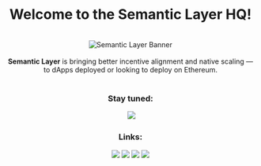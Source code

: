 <h1 align="center">Welcome to the Semantic Layer HQ!</h1>
<br/>
<div align="center">
  <img src="https://github.com/Semantic-Layer/.github/assets/56213581/5121b414-123b-4c07-8028-09c666dc5e5a" alt="Semantic Layer Banner">
  <br/><br/>
  <b>Semantic Layer</b> is bringing better incentive alignment and native scaling &mdash;
  <br/>
  to dApps deployed or looking to deploy on Ethereum.
</div>

<br/>

<div align="center">
  <h3>Stay tuned:</h3>
  <a target="_blank" href="https://discord.gg/ZawtSUxNTQ"><img src="https://dcbadge.limes.pink/api/server/ZawtSUxNTQ?compact=true&style=social" alt="" /></a>
  <a target="_blank" href="https://twitter.com/SemanticLayer"><img src="https://img.shields.io/twitter/follow/SemanticLayer?label=@SemanticLayer&style=social"></a>
</div>

<div align="center">
  <h3>Links: </h3>
  <a target="_blank" href="https://semanticlayer.io"><img src="https://img.shields.io/badge/Official Website-7ff0ac?style=for-the-badge"></a>
  <a target="_blank" href="https://semanticlayer.io/docs"><img src="https://img.shields.io/badge/Docs-7ff0ac?style=for-the-badge"></a>
  <a target="_blank" href="https://semanticlayer.io/blog"><img src="https://img.shields.io/badge/Blog-7ff0ac?style=for-the-badge"></a>
  <a target="_blank" href="https://semanticlayer.io/jobs"><img src="https://img.shields.io/badge/Jobs-7ff0ac?style=for-the-badge"></a>
</div>
